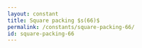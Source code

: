 ```yaml
---
layout: constant
title: Square packing $s(66)$
permalink: /constants/square-packing-66/
id: square-packing-66
---
```

